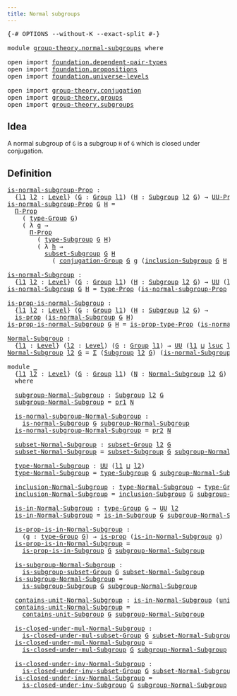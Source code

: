 ```yaml
---
title: Normal subgroups
---
```


<pre class="Agda"><a id="42" class="Symbol">{-#</a> <a id="46" class="Keyword">OPTIONS</a> <a id="54" class="Pragma">--without-K</a> <a id="66" class="Pragma">--exact-split</a> <a id="80" class="Symbol">#-}</a>

<a id="85" class="Keyword">module</a> <a id="92" href="group-theory.normal-subgroups.html" class="Module">group-theory.normal-subgroups</a> <a id="122" class="Keyword">where</a>

<a id="129" class="Keyword">open</a> <a id="134" class="Keyword">import</a> <a id="141" href="foundation.dependent-pair-types.html" class="Module">foundation.dependent-pair-types</a>
<a id="173" class="Keyword">open</a> <a id="178" class="Keyword">import</a> <a id="185" href="foundation.propositions.html" class="Module">foundation.propositions</a>
<a id="209" class="Keyword">open</a> <a id="214" class="Keyword">import</a> <a id="221" href="foundation.universe-levels.html" class="Module">foundation.universe-levels</a>

<a id="249" class="Keyword">open</a> <a id="254" class="Keyword">import</a> <a id="261" href="group-theory.conjugation.html" class="Module">group-theory.conjugation</a>
<a id="286" class="Keyword">open</a> <a id="291" class="Keyword">import</a> <a id="298" href="group-theory.groups.html" class="Module">group-theory.groups</a>
<a id="318" class="Keyword">open</a> <a id="323" class="Keyword">import</a> <a id="330" href="group-theory.subgroups.html" class="Module">group-theory.subgroups</a>
</pre>
## Idea

A normal subgroup of `G` is a subgroup `H` of `G` which is closed under conjugation.

## Definition

<pre class="Agda"><a id="is-normal-subgroup-Prop"></a><a id="476" href="group-theory.normal-subgroups.html#476" class="Function">is-normal-subgroup-Prop</a> <a id="500" class="Symbol">:</a>
  <a id="504" class="Symbol">{</a><a id="505" href="group-theory.normal-subgroups.html#505" class="Bound">l1</a> <a id="508" href="group-theory.normal-subgroups.html#508" class="Bound">l2</a> <a id="511" class="Symbol">:</a> <a id="513" href="Agda.Primitive.html#597" class="Postulate">Level</a><a id="518" class="Symbol">}</a> <a id="520" class="Symbol">(</a><a id="521" href="group-theory.normal-subgroups.html#521" class="Bound">G</a> <a id="523" class="Symbol">:</a> <a id="525" href="group-theory.groups.html#2650" class="Function">Group</a> <a id="531" href="group-theory.normal-subgroups.html#505" class="Bound">l1</a><a id="533" class="Symbol">)</a> <a id="535" class="Symbol">(</a><a id="536" href="group-theory.normal-subgroups.html#536" class="Bound">H</a> <a id="538" class="Symbol">:</a> <a id="540" href="group-theory.subgroups.html#4522" class="Function">Subgroup</a> <a id="549" href="group-theory.normal-subgroups.html#508" class="Bound">l2</a> <a id="552" href="group-theory.normal-subgroups.html#521" class="Bound">G</a><a id="553" class="Symbol">)</a> <a id="555" class="Symbol">→</a> <a id="557" href="foundation-core.propositions.html#1393" class="Function">UU-Prop</a> <a id="565" class="Symbol">(</a><a id="566" href="group-theory.normal-subgroups.html#505" class="Bound">l1</a> <a id="569" href="Agda.Primitive.html#810" class="Primitive Operator">⊔</a> <a id="571" href="group-theory.normal-subgroups.html#508" class="Bound">l2</a><a id="573" class="Symbol">)</a>
<a id="575" href="group-theory.normal-subgroups.html#476" class="Function">is-normal-subgroup-Prop</a> <a id="599" href="group-theory.normal-subgroups.html#599" class="Bound">G</a> <a id="601" href="group-theory.normal-subgroups.html#601" class="Bound">H</a> <a id="603" class="Symbol">=</a>
  <a id="607" href="foundation-core.propositions.html#6694" class="Function">Π-Prop</a>
    <a id="618" class="Symbol">(</a> <a id="620" href="group-theory.groups.html#2893" class="Function">type-Group</a> <a id="631" href="group-theory.normal-subgroups.html#599" class="Bound">G</a><a id="632" class="Symbol">)</a>
    <a id="638" class="Symbol">(</a> <a id="640" class="Symbol">λ</a> <a id="642" href="group-theory.normal-subgroups.html#642" class="Bound">g</a> <a id="644" class="Symbol">→</a>
      <a id="652" href="foundation-core.propositions.html#6694" class="Function">Π-Prop</a>
        <a id="667" class="Symbol">(</a> <a id="669" href="group-theory.subgroups.html#4854" class="Function">type-Subgroup</a> <a id="683" href="group-theory.normal-subgroups.html#599" class="Bound">G</a> <a id="685" href="group-theory.normal-subgroups.html#601" class="Bound">H</a><a id="686" class="Symbol">)</a>
        <a id="696" class="Symbol">(</a> <a id="698" class="Symbol">λ</a> <a id="700" href="group-theory.normal-subgroups.html#700" class="Bound">h</a> <a id="702" class="Symbol">→</a>
          <a id="714" href="group-theory.subgroups.html#4741" class="Function">subset-Subgroup</a> <a id="730" href="group-theory.normal-subgroups.html#599" class="Bound">G</a> <a id="732" href="group-theory.normal-subgroups.html#601" class="Bound">H</a>
            <a id="746" class="Symbol">(</a> <a id="748" href="group-theory.conjugation.html#1025" class="Function">conjugation-Group</a> <a id="766" href="group-theory.normal-subgroups.html#599" class="Bound">G</a> <a id="768" href="group-theory.normal-subgroups.html#642" class="Bound">g</a> <a id="770" class="Symbol">(</a><a id="771" href="group-theory.subgroups.html#4933" class="Function">inclusion-Subgroup</a> <a id="790" href="group-theory.normal-subgroups.html#599" class="Bound">G</a> <a id="792" href="group-theory.normal-subgroups.html#601" class="Bound">H</a> <a id="794" href="group-theory.normal-subgroups.html#700" class="Bound">h</a><a id="795" class="Symbol">))))</a>

<a id="is-normal-Subgroup"></a><a id="801" href="group-theory.normal-subgroups.html#801" class="Function">is-normal-Subgroup</a> <a id="820" class="Symbol">:</a>
  <a id="824" class="Symbol">{</a><a id="825" href="group-theory.normal-subgroups.html#825" class="Bound">l1</a> <a id="828" href="group-theory.normal-subgroups.html#828" class="Bound">l2</a> <a id="831" class="Symbol">:</a> <a id="833" href="Agda.Primitive.html#597" class="Postulate">Level</a><a id="838" class="Symbol">}</a> <a id="840" class="Symbol">(</a><a id="841" href="group-theory.normal-subgroups.html#841" class="Bound">G</a> <a id="843" class="Symbol">:</a> <a id="845" href="group-theory.groups.html#2650" class="Function">Group</a> <a id="851" href="group-theory.normal-subgroups.html#825" class="Bound">l1</a><a id="853" class="Symbol">)</a> <a id="855" class="Symbol">(</a><a id="856" href="group-theory.normal-subgroups.html#856" class="Bound">H</a> <a id="858" class="Symbol">:</a> <a id="860" href="group-theory.subgroups.html#4522" class="Function">Subgroup</a> <a id="869" href="group-theory.normal-subgroups.html#828" class="Bound">l2</a> <a id="872" href="group-theory.normal-subgroups.html#841" class="Bound">G</a><a id="873" class="Symbol">)</a> <a id="875" class="Symbol">→</a> <a id="877" href="foundation-core.universe-levels.html#235" class="Primitive">UU</a> <a id="880" class="Symbol">(</a><a id="881" href="group-theory.normal-subgroups.html#825" class="Bound">l1</a> <a id="884" href="Agda.Primitive.html#810" class="Primitive Operator">⊔</a> <a id="886" href="group-theory.normal-subgroups.html#828" class="Bound">l2</a><a id="888" class="Symbol">)</a>
<a id="890" href="group-theory.normal-subgroups.html#801" class="Function">is-normal-Subgroup</a> <a id="909" href="group-theory.normal-subgroups.html#909" class="Bound">G</a> <a id="911" href="group-theory.normal-subgroups.html#911" class="Bound">H</a> <a id="913" class="Symbol">=</a> <a id="915" href="foundation-core.propositions.html#1495" class="Function">type-Prop</a> <a id="925" class="Symbol">(</a><a id="926" href="group-theory.normal-subgroups.html#476" class="Function">is-normal-subgroup-Prop</a> <a id="950" href="group-theory.normal-subgroups.html#909" class="Bound">G</a> <a id="952" href="group-theory.normal-subgroups.html#911" class="Bound">H</a><a id="953" class="Symbol">)</a>

<a id="is-prop-is-normal-Subgroup"></a><a id="956" href="group-theory.normal-subgroups.html#956" class="Function">is-prop-is-normal-Subgroup</a> <a id="983" class="Symbol">:</a>
  <a id="987" class="Symbol">{</a><a id="988" href="group-theory.normal-subgroups.html#988" class="Bound">l1</a> <a id="991" href="group-theory.normal-subgroups.html#991" class="Bound">l2</a> <a id="994" class="Symbol">:</a> <a id="996" href="Agda.Primitive.html#597" class="Postulate">Level</a><a id="1001" class="Symbol">}</a> <a id="1003" class="Symbol">(</a><a id="1004" href="group-theory.normal-subgroups.html#1004" class="Bound">G</a> <a id="1006" class="Symbol">:</a> <a id="1008" href="group-theory.groups.html#2650" class="Function">Group</a> <a id="1014" href="group-theory.normal-subgroups.html#988" class="Bound">l1</a><a id="1016" class="Symbol">)</a> <a id="1018" class="Symbol">(</a><a id="1019" href="group-theory.normal-subgroups.html#1019" class="Bound">H</a> <a id="1021" class="Symbol">:</a> <a id="1023" href="group-theory.subgroups.html#4522" class="Function">Subgroup</a> <a id="1032" href="group-theory.normal-subgroups.html#991" class="Bound">l2</a> <a id="1035" href="group-theory.normal-subgroups.html#1004" class="Bound">G</a><a id="1036" class="Symbol">)</a> <a id="1038" class="Symbol">→</a>
  <a id="1042" href="foundation-core.propositions.html#1309" class="Function">is-prop</a> <a id="1050" class="Symbol">(</a><a id="1051" href="group-theory.normal-subgroups.html#801" class="Function">is-normal-Subgroup</a> <a id="1070" href="group-theory.normal-subgroups.html#1004" class="Bound">G</a> <a id="1072" href="group-theory.normal-subgroups.html#1019" class="Bound">H</a><a id="1073" class="Symbol">)</a>
<a id="1075" href="group-theory.normal-subgroups.html#956" class="Function">is-prop-is-normal-Subgroup</a> <a id="1102" href="group-theory.normal-subgroups.html#1102" class="Bound">G</a> <a id="1104" href="group-theory.normal-subgroups.html#1104" class="Bound">H</a> <a id="1106" class="Symbol">=</a> <a id="1108" href="foundation-core.propositions.html#1562" class="Function">is-prop-type-Prop</a> <a id="1126" class="Symbol">(</a><a id="1127" href="group-theory.normal-subgroups.html#476" class="Function">is-normal-subgroup-Prop</a> <a id="1151" href="group-theory.normal-subgroups.html#1102" class="Bound">G</a> <a id="1153" href="group-theory.normal-subgroups.html#1104" class="Bound">H</a><a id="1154" class="Symbol">)</a>

<a id="Normal-Subgroup"></a><a id="1157" href="group-theory.normal-subgroups.html#1157" class="Function">Normal-Subgroup</a> <a id="1173" class="Symbol">:</a>
  <a id="1177" class="Symbol">{</a><a id="1178" href="group-theory.normal-subgroups.html#1178" class="Bound">l1</a> <a id="1181" class="Symbol">:</a> <a id="1183" href="Agda.Primitive.html#597" class="Postulate">Level</a><a id="1188" class="Symbol">}</a> <a id="1190" class="Symbol">(</a><a id="1191" href="group-theory.normal-subgroups.html#1191" class="Bound">l2</a> <a id="1194" class="Symbol">:</a> <a id="1196" href="Agda.Primitive.html#597" class="Postulate">Level</a><a id="1201" class="Symbol">)</a> <a id="1203" class="Symbol">(</a><a id="1204" href="group-theory.normal-subgroups.html#1204" class="Bound">G</a> <a id="1206" class="Symbol">:</a> <a id="1208" href="group-theory.groups.html#2650" class="Function">Group</a> <a id="1214" href="group-theory.normal-subgroups.html#1178" class="Bound">l1</a><a id="1216" class="Symbol">)</a> <a id="1218" class="Symbol">→</a> <a id="1220" href="foundation-core.universe-levels.html#235" class="Primitive">UU</a> <a id="1223" class="Symbol">(</a><a id="1224" href="group-theory.normal-subgroups.html#1178" class="Bound">l1</a> <a id="1227" href="Agda.Primitive.html#810" class="Primitive Operator">⊔</a> <a id="1229" href="Agda.Primitive.html#780" class="Primitive">lsuc</a> <a id="1234" href="group-theory.normal-subgroups.html#1191" class="Bound">l2</a><a id="1236" class="Symbol">)</a>
<a id="1238" href="group-theory.normal-subgroups.html#1157" class="Function">Normal-Subgroup</a> <a id="1254" href="group-theory.normal-subgroups.html#1254" class="Bound">l2</a> <a id="1257" href="group-theory.normal-subgroups.html#1257" class="Bound">G</a> <a id="1259" class="Symbol">=</a> <a id="1261" href="foundation-core.dependent-pair-types.html#515" class="Record">Σ</a> <a id="1263" class="Symbol">(</a><a id="1264" href="group-theory.subgroups.html#4522" class="Function">Subgroup</a> <a id="1273" href="group-theory.normal-subgroups.html#1254" class="Bound">l2</a> <a id="1276" href="group-theory.normal-subgroups.html#1257" class="Bound">G</a><a id="1277" class="Symbol">)</a> <a id="1279" class="Symbol">(</a><a id="1280" href="group-theory.normal-subgroups.html#801" class="Function">is-normal-Subgroup</a> <a id="1299" href="group-theory.normal-subgroups.html#1257" class="Bound">G</a><a id="1300" class="Symbol">)</a>

<a id="1303" class="Keyword">module</a> <a id="1310" href="group-theory.normal-subgroups.html#1310" class="Module">_</a>
  <a id="1314" class="Symbol">{</a><a id="1315" href="group-theory.normal-subgroups.html#1315" class="Bound">l1</a> <a id="1318" href="group-theory.normal-subgroups.html#1318" class="Bound">l2</a> <a id="1321" class="Symbol">:</a> <a id="1323" href="Agda.Primitive.html#597" class="Postulate">Level</a><a id="1328" class="Symbol">}</a> <a id="1330" class="Symbol">(</a><a id="1331" href="group-theory.normal-subgroups.html#1331" class="Bound">G</a> <a id="1333" class="Symbol">:</a> <a id="1335" href="group-theory.groups.html#2650" class="Function">Group</a> <a id="1341" href="group-theory.normal-subgroups.html#1315" class="Bound">l1</a><a id="1343" class="Symbol">)</a> <a id="1345" class="Symbol">(</a><a id="1346" href="group-theory.normal-subgroups.html#1346" class="Bound">N</a> <a id="1348" class="Symbol">:</a> <a id="1350" href="group-theory.normal-subgroups.html#1157" class="Function">Normal-Subgroup</a> <a id="1366" href="group-theory.normal-subgroups.html#1318" class="Bound">l2</a> <a id="1369" href="group-theory.normal-subgroups.html#1331" class="Bound">G</a><a id="1370" class="Symbol">)</a>
  <a id="1374" class="Keyword">where</a>

  <a id="1383" href="group-theory.normal-subgroups.html#1383" class="Function">subgroup-Normal-Subgroup</a> <a id="1408" class="Symbol">:</a> <a id="1410" href="group-theory.subgroups.html#4522" class="Function">Subgroup</a> <a id="1419" href="group-theory.normal-subgroups.html#1318" class="Bound">l2</a> <a id="1422" href="group-theory.normal-subgroups.html#1331" class="Bound">G</a>
  <a id="1426" href="group-theory.normal-subgroups.html#1383" class="Function">subgroup-Normal-Subgroup</a> <a id="1451" class="Symbol">=</a> <a id="1453" href="foundation-core.dependent-pair-types.html#605" class="Field">pr1</a> <a id="1457" href="group-theory.normal-subgroups.html#1346" class="Bound">N</a>

  <a id="1462" href="group-theory.normal-subgroups.html#1462" class="Function">is-normal-subgroup-Normal-Subgroup</a> <a id="1497" class="Symbol">:</a>
    <a id="1503" href="group-theory.normal-subgroups.html#801" class="Function">is-normal-Subgroup</a> <a id="1522" href="group-theory.normal-subgroups.html#1331" class="Bound">G</a> <a id="1524" href="group-theory.normal-subgroups.html#1383" class="Function">subgroup-Normal-Subgroup</a>
  <a id="1551" href="group-theory.normal-subgroups.html#1462" class="Function">is-normal-subgroup-Normal-Subgroup</a> <a id="1586" class="Symbol">=</a> <a id="1588" href="foundation-core.dependent-pair-types.html#617" class="Field">pr2</a> <a id="1592" href="group-theory.normal-subgroups.html#1346" class="Bound">N</a>

  <a id="1597" href="group-theory.normal-subgroups.html#1597" class="Function">subset-Normal-Subgroup</a> <a id="1620" class="Symbol">:</a> <a id="1622" href="group-theory.subgroups.html#2102" class="Function">subset-Group</a> <a id="1635" href="group-theory.normal-subgroups.html#1318" class="Bound">l2</a> <a id="1638" href="group-theory.normal-subgroups.html#1331" class="Bound">G</a>
  <a id="1642" href="group-theory.normal-subgroups.html#1597" class="Function">subset-Normal-Subgroup</a> <a id="1665" class="Symbol">=</a> <a id="1667" href="group-theory.subgroups.html#4741" class="Function">subset-Subgroup</a> <a id="1683" href="group-theory.normal-subgroups.html#1331" class="Bound">G</a> <a id="1685" href="group-theory.normal-subgroups.html#1383" class="Function">subgroup-Normal-Subgroup</a>

  <a id="1713" href="group-theory.normal-subgroups.html#1713" class="Function">type-Normal-Subgroup</a> <a id="1734" class="Symbol">:</a> <a id="1736" href="foundation-core.universe-levels.html#235" class="Primitive">UU</a> <a id="1739" class="Symbol">(</a><a id="1740" href="group-theory.normal-subgroups.html#1315" class="Bound">l1</a> <a id="1743" href="Agda.Primitive.html#810" class="Primitive Operator">⊔</a> <a id="1745" href="group-theory.normal-subgroups.html#1318" class="Bound">l2</a><a id="1747" class="Symbol">)</a>
  <a id="1751" href="group-theory.normal-subgroups.html#1713" class="Function">type-Normal-Subgroup</a> <a id="1772" class="Symbol">=</a> <a id="1774" href="group-theory.subgroups.html#4854" class="Function">type-Subgroup</a> <a id="1788" href="group-theory.normal-subgroups.html#1331" class="Bound">G</a> <a id="1790" href="group-theory.normal-subgroups.html#1383" class="Function">subgroup-Normal-Subgroup</a>

  <a id="1818" href="group-theory.normal-subgroups.html#1818" class="Function">inclusion-Normal-Subgroup</a> <a id="1844" class="Symbol">:</a> <a id="1846" href="group-theory.normal-subgroups.html#1713" class="Function">type-Normal-Subgroup</a> <a id="1867" class="Symbol">→</a> <a id="1869" href="group-theory.groups.html#2893" class="Function">type-Group</a> <a id="1880" href="group-theory.normal-subgroups.html#1331" class="Bound">G</a>
  <a id="1884" href="group-theory.normal-subgroups.html#1818" class="Function">inclusion-Normal-Subgroup</a> <a id="1910" class="Symbol">=</a> <a id="1912" href="group-theory.subgroups.html#4933" class="Function">inclusion-Subgroup</a> <a id="1931" href="group-theory.normal-subgroups.html#1331" class="Bound">G</a> <a id="1933" href="group-theory.normal-subgroups.html#1383" class="Function">subgroup-Normal-Subgroup</a>

  <a id="1961" href="group-theory.normal-subgroups.html#1961" class="Function">is-in-Normal-Subgroup</a> <a id="1983" class="Symbol">:</a> <a id="1985" href="group-theory.groups.html#2893" class="Function">type-Group</a> <a id="1996" href="group-theory.normal-subgroups.html#1331" class="Bound">G</a> <a id="1998" class="Symbol">→</a> <a id="2000" href="foundation-core.universe-levels.html#235" class="Primitive">UU</a> <a id="2003" href="group-theory.normal-subgroups.html#1318" class="Bound">l2</a>
  <a id="2008" href="group-theory.normal-subgroups.html#1961" class="Function">is-in-Normal-Subgroup</a> <a id="2030" class="Symbol">=</a> <a id="2032" href="group-theory.subgroups.html#5043" class="Function">is-in-Subgroup</a> <a id="2047" href="group-theory.normal-subgroups.html#1331" class="Bound">G</a> <a id="2049" href="group-theory.normal-subgroups.html#1383" class="Function">subgroup-Normal-Subgroup</a>

  <a id="2077" href="group-theory.normal-subgroups.html#2077" class="Function">is-prop-is-in-Normal-Subgroup</a> <a id="2107" class="Symbol">:</a>
    <a id="2113" class="Symbol">(</a><a id="2114" href="group-theory.normal-subgroups.html#2114" class="Bound">g</a> <a id="2116" class="Symbol">:</a> <a id="2118" href="group-theory.groups.html#2893" class="Function">type-Group</a> <a id="2129" href="group-theory.normal-subgroups.html#1331" class="Bound">G</a><a id="2130" class="Symbol">)</a> <a id="2132" class="Symbol">→</a> <a id="2134" href="foundation-core.propositions.html#1309" class="Function">is-prop</a> <a id="2142" class="Symbol">(</a><a id="2143" href="group-theory.normal-subgroups.html#1961" class="Function">is-in-Normal-Subgroup</a> <a id="2165" href="group-theory.normal-subgroups.html#2114" class="Bound">g</a><a id="2166" class="Symbol">)</a>
  <a id="2170" href="group-theory.normal-subgroups.html#2077" class="Function">is-prop-is-in-Normal-Subgroup</a> <a id="2200" class="Symbol">=</a>
    <a id="2206" href="group-theory.subgroups.html#5133" class="Function">is-prop-is-in-Subgroup</a> <a id="2229" href="group-theory.normal-subgroups.html#1331" class="Bound">G</a> <a id="2231" href="group-theory.normal-subgroups.html#1383" class="Function">subgroup-Normal-Subgroup</a>

  <a id="2259" href="group-theory.normal-subgroups.html#2259" class="Function">is-subgroup-Normal-Subgroup</a> <a id="2287" class="Symbol">:</a>
    <a id="2293" href="group-theory.subgroups.html#4252" class="Function">is-subgroup-subset-Group</a> <a id="2318" href="group-theory.normal-subgroups.html#1331" class="Bound">G</a> <a id="2320" href="group-theory.normal-subgroups.html#1597" class="Function">subset-Normal-Subgroup</a>
  <a id="2345" href="group-theory.normal-subgroups.html#2259" class="Function">is-subgroup-Normal-Subgroup</a> <a id="2373" class="Symbol">=</a>
    <a id="2379" href="group-theory.subgroups.html#5278" class="Function">is-subgroup-Subgroup</a> <a id="2400" href="group-theory.normal-subgroups.html#1331" class="Bound">G</a> <a id="2402" href="group-theory.normal-subgroups.html#1383" class="Function">subgroup-Normal-Subgroup</a>

  <a id="2430" href="group-theory.normal-subgroups.html#2430" class="Function">contains-unit-Normal-Subgroup</a> <a id="2460" class="Symbol">:</a> <a id="2462" href="group-theory.normal-subgroups.html#1961" class="Function">is-in-Normal-Subgroup</a> <a id="2484" class="Symbol">(</a><a id="2485" href="group-theory.groups.html#3937" class="Function">unit-Group</a> <a id="2496" href="group-theory.normal-subgroups.html#1331" class="Bound">G</a><a id="2497" class="Symbol">)</a>
  <a id="2501" href="group-theory.normal-subgroups.html#2430" class="Function">contains-unit-Normal-Subgroup</a> <a id="2531" class="Symbol">=</a>
    <a id="2537" href="group-theory.subgroups.html#5378" class="Function">contains-unit-Subgroup</a> <a id="2560" href="group-theory.normal-subgroups.html#1331" class="Bound">G</a> <a id="2562" href="group-theory.normal-subgroups.html#1383" class="Function">subgroup-Normal-Subgroup</a>

  <a id="2590" href="group-theory.normal-subgroups.html#2590" class="Function">is-closed-under-mul-Normal-Subgroup</a> <a id="2626" class="Symbol">:</a>
    <a id="2632" href="group-theory.subgroups.html#3135" class="Function">is-closed-under-mul-subset-Group</a> <a id="2665" href="group-theory.normal-subgroups.html#1331" class="Bound">G</a> <a id="2667" href="group-theory.normal-subgroups.html#1597" class="Function">subset-Normal-Subgroup</a>
  <a id="2692" href="group-theory.normal-subgroups.html#2590" class="Function">is-closed-under-mul-Normal-Subgroup</a> <a id="2728" class="Symbol">=</a>
    <a id="2734" href="group-theory.subgroups.html#5507" class="Function">is-closed-under-mul-Subgroup</a> <a id="2763" href="group-theory.normal-subgroups.html#1331" class="Bound">G</a> <a id="2765" href="group-theory.normal-subgroups.html#1383" class="Function">subgroup-Normal-Subgroup</a>

  <a id="2793" href="group-theory.normal-subgroups.html#2793" class="Function">is-closed-under-inv-Normal-Subgroup</a> <a id="2829" class="Symbol">:</a>
    <a id="2835" href="group-theory.subgroups.html#3657" class="Function">is-closed-under-inv-subset-Group</a> <a id="2868" href="group-theory.normal-subgroups.html#1331" class="Bound">G</a> <a id="2870" href="group-theory.normal-subgroups.html#1597" class="Function">subset-Normal-Subgroup</a>
  <a id="2895" href="group-theory.normal-subgroups.html#2793" class="Function">is-closed-under-inv-Normal-Subgroup</a> <a id="2931" class="Symbol">=</a>
    <a id="2937" href="group-theory.subgroups.html#5660" class="Function">is-closed-under-inv-Subgroup</a> <a id="2966" href="group-theory.normal-subgroups.html#1331" class="Bound">G</a> <a id="2968" href="group-theory.normal-subgroups.html#1383" class="Function">subgroup-Normal-Subgroup</a>
</pre>